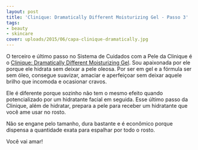 ```yaml
---
layout: post
title: 'Clinique: Dramatically Different Moisturizing Gel - Passo 3'
tags:
- beauty
- skincare
cover: uploads/2015/06/capa-clinique-dramatically.jpg
---
```


O terceiro e último passo no Sistema de Cuidados com a Pele da Clinique é o <a href="http://www.clinique.com.br/products/spp/index.tmpl?CATEGORY_ID=CAT1574&amp;PRODUCT_ID=PROD5047">Clinique: Dramatically Different Moisturizing Gel</a>. Sou apaixonada por ele porque ele hidrata sem deixar a pele oleosa. Por ser em gel e a fórmula ser sem óleo, consegue suavizar, amaciar e aperfeiçoar sem deixar aquele brilho que incomoda e ocasionar cravos.

Ele é diferente porque sozinho não tem o mesmo efeito quando potencializado por um hidratante facial em seguida. Esse último passo da Clinique, além de hidratar, prepara a pele para receber um hidratante que você ame usar no rosto.

Não se engane pelo tamanho, dura bastante e é econômico porque dispensa a quantidade exata para espalhar por todo o rosto.

Você vai amar!
